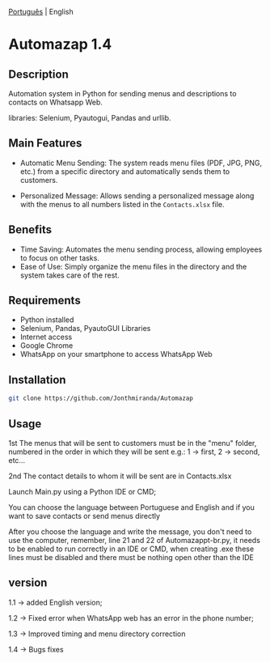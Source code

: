 [Português](https://github.com/Jonthmiranda/Automazap/blob/main/README%20pt-br.md) | English

# Automazap 1.4

 ## Description

 Automation system in Python for sending menus and descriptions to contacts on Whatsapp Web.

 libraries: Selenium, Pyautogui, Pandas and urllib.

 ## Main Features

 - Automatic Menu Sending: The system reads menu files (PDF, JPG, PNG, etc.) from a specific directory and automatically sends them to customers.

 - Personalized Message: Allows sending a personalized message along with the menus to all numbers listed in the `Contacts.xlsx` file.

 ## Benefits

 - Time Saving: Automates the menu sending process, allowing employees to focus on other tasks.
 - Ease of Use: Simply organize the menu files in the directory and the system takes care of the rest.

 ## Requirements

 - Python installed
 - Selenium, Pandas, PyautoGUI Libraries
 - Internet access
 - Google Chrome
 - WhatsApp on your smartphone to access WhatsApp Web

 ## Installation

 ```bash
 git clone https://github.com/Jonthmiranda/Automazap
 ```

 ## Usage
 1st The menus that will be sent to customers must be in the "menu" folder, numbered in the order in which they will be sent e.g.: 1 -> first, 2 -> second, etc...

 2nd The contact details to whom it will be sent are in Contacts.xlsx

 Launch Main.py using a Python IDE or CMD;

 You can choose the language between Portuguese and English and if you want to save contacts or send menus directly

 After you choose the language and write the message, you don't need to use the computer, remember, line 21 and 22 of Automazappt-br.py, it needs to be enabled to run correctly in an IDE or CMD, when creating .exe these lines must be disabled and there must be nothing open other than the IDE

## version

1.1 -> added English version;

1.2 -> Fixed error when WhatsApp web has an error in the phone number;

1.3 -> Improved timing and menu directory correction

1.4 -> Bugs fixes
